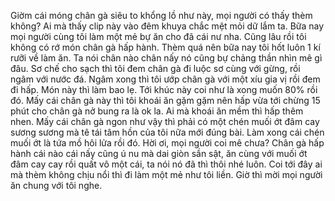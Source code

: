 Giờm cái móng chân gà siêu to khổng lồ như này, mọi người có thấy thèm không? Ai mà thấy clip này vào đêm khuya chắc mệt mỏi dữ lắm ta. Bữa nay mọi người cùng tôi làm một mẻ bự ăn cho đã cái nư nha. Cũng lâu rồi tôi không có rớ món chân gà hấp hành. Thèm quá nên bữa nay tôi hốt luôn 1 kí rưỡi về làm ăn. Ta nói chân nào chân nấy nó cũng bự chảng thần nhìn mê gì đâu. Sơ chế cho sạch thì tôi đem chân gà đi luộc sơ cùng với gừng, rồi ngâm với nước đá. Ngâm xong thì tôi ướp chân gà với một xíu gia vị rồi đem đi hấp. Món này thì làm bao lẹ. Tới khúc này coi như là xong muốn 80% rồi đó. Mấy cái chân gà này thì tôi khoái ăn gặm gặm nên hấp vừa tới chừng 15 phút cho chân gà nở bung ra là ok la. Ai mà khoái ăn mềm thì hấp thêm nhen. Mấy cái chân gà ngon như vậy thì phải có một chén muối ớt đâm cay sương sương mà tê tái tâm hồn của tôi nữa mới đúng bài. Làm xong cái chén muối ớt là tứa mồ hôi lửa rồi đó. Hời ơi, mọi người coi mê chưa? Chân gà hấp hành cái nào cái nấy cũng ú nu mà dai giòn sần sật, ăn cùng với muối ớt đâm cay cay rồi quất vô một cái, ta nói nó đã thì thôi nhé luôn. Coi tới đây ai mà thèm không chịu nổi thì đi làm một mẻ như tôi liền. Giờ thì mời mọi người ăn chung với tôi nghe.